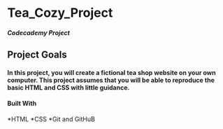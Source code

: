 # Tea_Cozy_Project

##### Codecademy Project

## Project Goals

#### In this project, you will create a fictional tea shop website on your own computer. This project assumes that you will be able to reproduce the basic HTML and CSS with little guidance.

#### Built With
*HTML
*CSS
*Git and GitHuB
